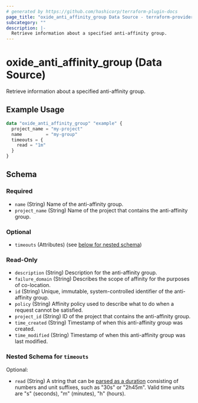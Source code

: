```yaml
---
# generated by https://github.com/hashicorp/terraform-plugin-docs
page_title: "oxide_anti_affinity_group Data Source - terraform-provider-oxide"
subcategory: ""
description: |-
  Retrieve information about a specified anti-affinity group.
---
```


# oxide_anti_affinity_group (Data Source)

Retrieve information about a specified anti-affinity group.

## Example Usage

```terraform
data "oxide_anti_affinity_group" "example" {
  project_name = "my-project"
  name         = "my-group"
  timeouts = {
    read = "1m"
  }
}
```

<!-- schema generated by tfplugindocs -->
## Schema

### Required

- `name` (String) Name of the anti-affinity group.
- `project_name` (String) Name of the project that contains the anti-affinity group.

### Optional

- `timeouts` (Attributes) (see [below for nested schema](#nestedatt--timeouts))

### Read-Only

- `description` (String) Description for the anti-affinity group.
- `failure_domain` (String) Describes the scope of affinity for the purposes of co-location.
- `id` (String) Unique, immutable, system-controlled identifier of the anti-affinity group.
- `policy` (String) Affinity policy used to describe what to do when a request cannot be satisfied.
- `project_id` (String) ID of the project that contains the anti-affinity group.
- `time_created` (String) Timestamp of when this anti-affinity group was created.
- `time_modified` (String) Timestamp of when this anti-affinity group was last modified.

<a id="nestedatt--timeouts"></a>
### Nested Schema for `timeouts`

Optional:

- `read` (String) A string that can be [parsed as a duration](https://pkg.go.dev/time#ParseDuration) consisting of numbers and unit suffixes, such as "30s" or "2h45m". Valid time units are "s" (seconds), "m" (minutes), "h" (hours).

